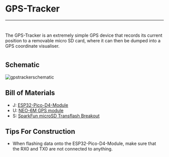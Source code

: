 # GPS-Tracker
---
#

The GPS-Tracker is an extremely simple GPS device that records its current position to a removable micro SD card, where it can then be dumped into a GPS coordinate visualiser.
#

## Schematic
![gpstrackerschematic](https://i.imgur.com/oEBkrGV.jpg)
## Bill of Materials
- J: [ESP32-Pico-D4-Module](https://www.amazon.com/RCmall-ESP32-PICO-KIT-Development-ESP32-PICO-D4-Module/dp/B09WDQYDJD?th=1)
- U: [NEO-6M GPS module](https://www.amazon.com/Microcontroller-Compatible-Sensitivity-Navigation-Positioning/dp/B07P8YMVNT?th=1)
- S: [SparkFun microSD Transflash Breakout](https://www.sparkfun.com/products/544)

## Tips For Construction
- When flashing data onto the ESP32-Pico-D4-Module, make sure that the RX0 and TX0 are not connected to anything.

